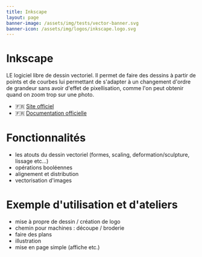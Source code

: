 ```yaml
---
title: Inkscape
layout: page
banner-image: /assets/img/tests/vector-banner.svg
banner-icon: /assets/img/logos/inkscape.logo.svg
---
```


# Inkscape

LE logiciel libre de dessin vectoriel. Il permet de faire des dessins à partir de points et de courbes lui permettant de s'adapter à un changement d'ordre de grandeur sans avoir d'effet de pixellisation, comme l'on peut obtenir quand on zoom trop sur une photo.

- 🇫🇷 [Site officiel](https://inkscape.org/fr/)
- 🇫🇷 [Documentation officielle](https://inkscape.org/fr/apprendre/)

# Fonctionnalités
- les atouts du dessin vectoriel (formes, scaling, deformation/sculpture, lissage etc...)
- opérations booléennes
- alignement et distribution
- vectorisation d'images

# Exemple d'utilisation et d'ateliers
- mise à propre de dessin / création de logo
- chemin pour machines : découpe / broderie
- faire des plans
- illustration
- mise en page simple (affiche etc.)
